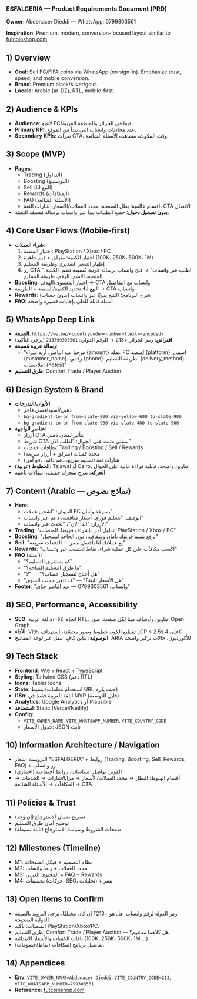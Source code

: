 ### ESFALGERIA — Product Requirements Document (PRD)

**Owner**: Abdenacer Djeddi — WhatsApp: 0799303561

**Inspiration**: Premium, modern, conversion-focused layout similar to [futcoinshop.com](https://futcoinshop.com/?fbclid=IwY2xjawMDA9BleHRuA2FlbQIxMABicmlkETFQd1B3OW5UaU02RGJXbTVxAR4zuEjh8JHcWs8-GOCoom75mpFUxtHmj9ut8-7y3_bT7ApCQK1M3_a-teif7g_aem_LFPkc0QlVuDnv6oGD0p_mg)

## 1) Overview
- **Goal**: Sell FC/FIFA coins via WhatsApp (no sign-in). Emphasize trust, speed, and mobile conversion.
- **Brand**: Premium black/silver/gold.
- **Locale**: Arabic (ar-DZ), RTL, mobile-first.

## 2) Audience & KPIs
- **Audience**: لاعبو FC/فيفا في الجزائر والمنطقة العربية.
- **Primary KPI**: عدد محادثات واتساب التي تبدأ من الموقع.
- **Secondary KPIs**: نقرات CTA، وقت المكوث، مشاهدة الأسئلة الشائعة.

## 3) Scope (MVP)
- **Pages**:
  - Trading (التداول)
  - Boosting (البوستينغ)
  - Sell (البيع لنا)
  - Rewards (المكافآت)
  - FAQ (الأسئلة الشائعة)
  - أقسام عالمية: بطل الصفحة، محدد العملات/الأسعار، شارات الثقة، CTA الاتصال
- **بدون تسجيل دخول**؛ جميع الطلبات تبدأ عبر واتساب برسالة مُسبقة التعبئة.

## 4) Core User Flows (Mobile-first)
- **شراء العملات**:
  1) اختيار المنصة: PlayStation / Xbox / PC
  2) اختيار الكمية: منزلق + قيم جاهزة (100K، 250K، 500K، 1M)
  3) إظهار السعر التقديري وطريقة التسليم
  4) زر CTA “اطلب عبر واتساب” → فتح واتساب برسالة عربية مُسبقة تضم: الكمية، المنصة، الاسم، الرقم، طريقة التسليم
- **Boosting**: اختيار المستوى/الهدف → CTA واتساب مع التفاصيل
- **البيع لنا**: تحديد الكمية/المنصة + الطريقة → CTA واتساب
- **Rewards**: شرح البرنامج؛ التتبع يدويًا عبر واتساب (بدون حساب)
- **FAQ**: أسئلة قابلة للطي بإجابات قصيرة واضحة

## 5) WhatsApp Deep Link
- **الصيغة**: `https://wa.me/<countrycode><number>?text=<encoded>`
- **افتراض**: رمز الجزائر +213 → الرقم الدولي: `213799303561` (يرجى التأكيد)
- **رسالة عربية مُسبقة**:
  - "مرحبا عبد الناصر، أريد شراء {amount} عملة FC لمنصة {platform}. اسمي {customer_name}. رقمي {phone}. طريقة التسليم: {delivery_method}. ملاحظات: {notes}"
- **طرق التسليم**: Comfort Trade / Player Auction

## 6) Design System & Brand
- **الألوان/التدرجات**:
  - ذهبي/أسود/فضي فاخر
  - `bg-gradient-to-br from-slate-900 via-yellow-600 to-slate-900`
  - `bg-gradient-to-br from-slate-900 via-slate-400 to-slate-900`
- **عناصر الواجهة**:
  - أزرار CTA بتأثير لمعان ذهبي
  - شريط CTA سفلي مثبت على الجوال: “اطلب الآن”
  - بطاقات خدمات: Trading / Boosting / Sell / Rewards
  - محدد كميات (منزلق + أزرار سريعة)
  - شارات ثقة (تسليم سريع، دعم دائم، دفع آمن)
- **الخطوط (عربية)**: Tajawal أو Cairo، عناوين واضحة، قابلية قراءة عالية على الجوال
- **الحركة**: تدرج متحرك خفيف، انتقالات ناعمة

## 7) Content (Arabic — نماذج نصوص)
- **Hero**:
  - العنوان: "اشحن عملات FC بسرعة وأمان"
  - الوصف: "تسليم فوري، أسعار منافسة، دعم عبر واتساب"
  - الأزرار: "ابدأ الآن"، "تحدث عبر واتساب"
- **Trading**: "تداول آمن بإشراف فريقنا. المنصات: PlayStation / Xbox / PC"
- **Boosting**: "نرفع تقييم فريقك بأمان وشفافية، دون الحاجة لتسجيل"
- **Sell**: "بع عملاتك لنا بأفضل سعر — الدفعات سريعة"
- **Rewards**: "اكسب مكافآت على كل عملية شراء. نقاط تُحتسب عبر واتساب"
- **FAQ** (أمثلة):
  - "كم يستغرق التسليم؟"
  - "ما طرق التسليم المتاحة؟"
  - "هل أحتاج لتسجيل حساب؟" — "لا"
  - "هل الأسعار ثابتة؟" — "قد تتغير حسب السوق"
- **Footer**: "واتساب: 0799303561 — عبد الناصر جدّي"

## 8) SEO, Performance, Accessibility
- **SEO**: لغة عربية `ar-DZ`، اتجاه RTL، عناوين وأوصاف ميتا لكل صفحة، صور Open Graph
- **الأداء**: Vite، تقطيع الكود، خطوط وصور محسّنة، استهداف LCP < 2.5s على 4G
- **الوصولية**: تباين كافٍ، تنقل عبر لوحة المفاتيح، ARIA للأكورديون، حالات تركيز واضحة

## 9) Tech Stack
- **Frontend**: Vite + React + TypeScript
- **Styling**: Tailwind CSS (دعم RTL)
- **Icons**: Tabler Icons
- **State**: بسيط (استخدام معلمات URL حيث يلزم)
- **i18n**: اللغة العربية فقط في MVP (قابل للتوسعة)
- **Analytics**: Google Analytics أو Plausible
- **استضافة**: Static (Vercel/Netlify)
- **Config**:
  - `VITE_OWNER_NAME`, `VITE_WHATSAPP_NUMBER`, `VITE_COUNTRY_CODE`
  - جدول الأسعار: JSON ثابت

## 10) Information Architecture / Navigation
- الترويسة: شعار "ESFALGERIA" + روابط (Trading, Boosting, Sell, Rewards, FAQ) + زر واتساب
- الفوتر: تواصل، سياسات، روابط اجتماعية (اختياري)
- أقسام الهبوط: البطل → محدد العملات/الأسعار → مزايا/شارات → الخدمات → المكافآت → الأسئلة الشائعة → CTA

## 11) Policies & Trust
- تصريح ضمان الاسترجاع (إن وُجد)
- توضيح أمان طرق التسليم
- صفحات الشروط وسياسة الاسترجاع (ثابتة بسيطة)

## 12) Milestones (Timeline)
- M1: نظام التصميم + هيكل الصفحات
- M2: محدد العملات + ربط واتساب
- M3: المحتوى العربي + FAQ + Rewards
- M4: تحسينات (حركات، SEO، تحليلات) + نشر

## 13) Open Items to Confirm
- رمز الدولة لرقم واتساب: هل هو +213؟ إن كان مختلفًا، يرجى التزويد بالصيغة الدولية الصحيحة.
- المنصات: تأكيد PlayStation/Xbox/PC.
- طرق التسليم: Comfort Trade / Player Auction — هل كلاهما مدعوم؟
- باقات الكميات والأسعار الابتدائية (100K، 250K، 500K، 1M ...).
- تفاصيل برنامج المكافآت (نقاط/خصومات).

## 14) Appendices
- **Env**: `VITE_OWNER_NAME=Abdenacer Djeddi`, `VITE_COUNTRY_CODE=213`, `VITE_WHATSAPP_NUMBER=799303561`
- **Reference**: [futcoinshop.com](https://futcoinshop.com/?fbclid=IwY2xjawMDA9BleHRuA2FlbQIxMABicmlkETFQd1B3OW5UaU02RGJXbTVxAR4zuEjh8JHcWs8-GOCoom75mpFUxtHmj9ut8-7y3_bT7ApCQK1M3_a-teif7g_aem_LFPkc0QlVuDnv6oGD0p_mg)


